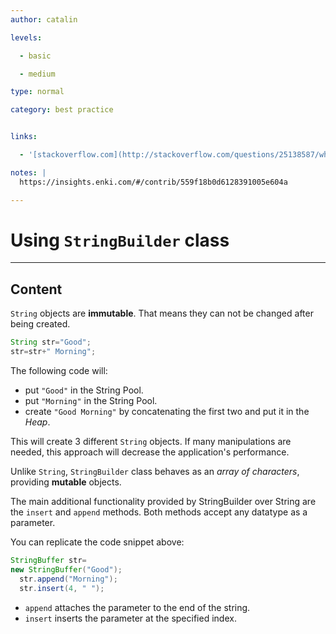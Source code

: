 ```yaml
---
author: catalin

levels:

  - basic

  - medium

type: normal

category: best practice


links:

  - '[stackoverflow.com](http://stackoverflow.com/questions/25138587/what-is-difference-between-mutable-and-immutable-string-in-java){website}'

notes: |
  https://insights.enki.com/#/contrib/559f18b0d6128391005e604a

---
```


# Using `StringBuilder` class

---
## Content

`String` objects are **immutable**. That means they can not be changed after being created. 
```java
String str="Good";
str=str+" Morning";
```

The following code will:
- put `"Good"` in the String Pool.
- put `"Morning"` in the String Pool.
- create `"Good Morning"`  by concatenating   the first two and put it in the *Heap*.

This will create 3 different `String` objects. If many  manipulations are needed, this approach will decrease the application's performance.

Unlike `String`, `StringBuilder` class  behaves as an *array of characters*, providing **mutable** objects.

The main additional functionality provided by StringBuilder over String are the `insert` and `append` methods. Both methods  accept any datatype as a parameter.

You can replicate the code snippet above:
```java
StringBuffer str= 
new StringBuffer("Good");
  str.append("Morning");
  str.insert(4, " ");

```
- `append` attaches the parameter to the end of the string.
- `insert` inserts the parameter at the specified index.

